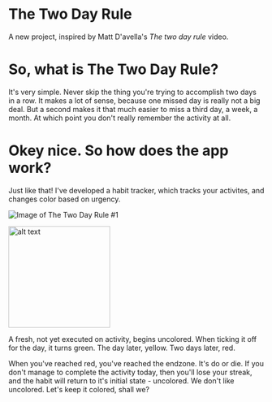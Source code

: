 # The Two Day Rule

A new project, inspired by Matt D'avella's *The two day rule* video.

# So, what is The Two Day Rule?
It's very simple. Never skip the thing you're trying to accomplish two days in a row. It makes a lot of sense, because one missed day is really not a big deal. But a second makes it that much easier to miss a third day, a week, a month. At which point you don't really remember the activity at all.

# Okey nice. So how does the app work?
Just like that! I've developed a habit tracker, which tracks your activites, and changes color based on urgency.

![Image of The Two Day Rule #1](https://lh3.googleusercontent.com/BqrIR2qledjTVhmjxXqkq9NeKJSTTSN8gDifZ9m6e0WvMwRu6tuOZkP48658WdsPIwIT3xS834XW5w=w2256-h1290-rw)

<img src="https://lh3.googleusercontent.com/BqrIR2qledjTVhmjxXqkq9NeKJSTTSN8gDifZ9m6e0WvMwRu6tuOZkP48658WdsPIwIT3xS834XW5w=w2256-h1290-rw" alt="alt text" width="200"/>

A fresh, not yet executed on activity, begins uncolored. When ticking it off for the day, it turns green. The day later, yellow. Two days later, red.

When you've reached red, you've reached the endzone. It's do or die. If you don't manage to complete the activity today, then you'll lose your streak, and the habit will return to it's initial state - uncolored. We don't like uncolored. Let's keep it colored, shall we?
